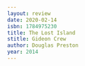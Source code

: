 ```yaml
---
layout: review
date: 2020-02-14
isbn: 1784975230
title: The Lost Island 
stitle: Gideon Crew
author: Douglas Preston
year: 2014
---
```

